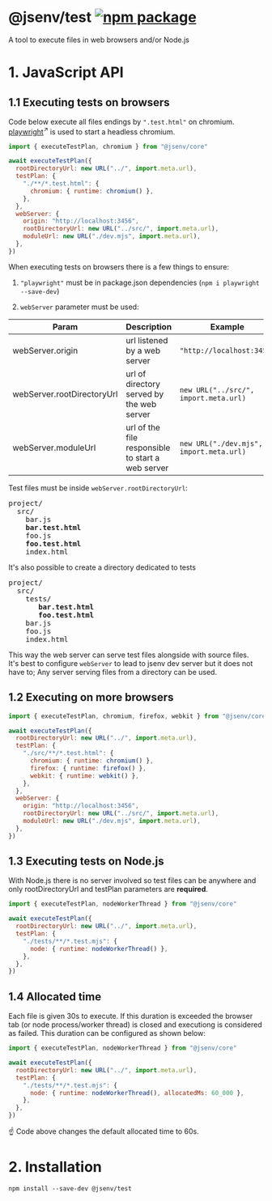 # @jsenv/test [![npm package](https://img.shields.io/npm/v/@jsenv/test.svg?logo=npm&label=package)](https://www.npmjs.com/package/@jsenv/test)

A tool to execute files in web browsers and/or Node.js

# 1. JavaScript API

## 1.1 Executing tests on browsers

Code below execute all files endings by `".test.html"` on chromium.
[playwright](https://github.com/microsoft/playwright)<sup>↗</sup> is used to start a headless chromium.

```js
import { executeTestPlan, chromium } from "@jsenv/core"

await executeTestPlan({
  rootDirectoryUrl: new URL("../", import.meta.url),
  testPlan: {
    "./**/*.test.html": {
      chromium: { runtime: chromium() },
    },
  },
  webServer: {
    origin: "http://localhost:3456",
    rootDirectoryUrl: new URL("../src/", import.meta.url),
    moduleUrl: new URL("./dev.mjs", import.meta.url),
  },
})
```

When executing tests on browsers there is a few things to ensure:

1. `"playwright"` must be in package.json dependencies (`npm i playwright --save-dev`)

2. `webServer` parameter must be used:

| Param                      | Description                                       | Example                                 |
| -------------------------- | ------------------------------------------------- | --------------------------------------- |
| webServer.origin           | url listened by a web server                      | `"http://localhost:3456"`               |
| webServer.rootDirectoryUrl | url of directory served by the web server         | `new URL("../src/", import.meta.url)`   |
| webServer.moduleUrl        | url of the file responsible to start a web server | `new URL("./dev.mjs", import.meta.url)` |

Test files must be inside `webServer.rootDirectoryUrl`:

<pre>
project/
  src/
    bar.js
    <strong>bar.test.html</strong>
    foo.js
    <strong>foo.test.html</strong>
    index.html
</pre>

It's also possible to create a directory dedicated to tests

<pre>
project/
  src/
    tests/
       <strong>bar.test.html</strong>
       <strong>foo.test.html</strong>
    bar.js
    foo.js
    index.html
</pre>

This way the web server can serve test files alongside with source files.  
It's best to configure `webServer` to lead to jsenv dev server but it does not have to; Any server serving files from a directory can be used.

## 1.2 Executing on more browsers

```js
import { executeTestPlan, chromium, firefox, webkit } from "@jsenv/core"

await executeTestPlan({
  rootDirectoryUrl: new URL("../", import.meta.url),
  testPlan: {
    "./src/**/*.test.html": {
      chromium: { runtime: chromium() },
      firefox: { runtime: firefox() },
      webkit: { runtime: webkit() },
    },
  },
  webServer: {
    origin: "http://localhost:3456",
    rootDirectoryUrl: new URL("../src/", import.meta.url),
    moduleUrl: new URL("./dev.mjs", import.meta.url),
  },
})
```

## 1.3 Executing tests on Node.js

With Node.js there is no server involved so test files can be anywhere and only rootDirectoryUrl and testPlan parameters are **required**.

```js
import { executeTestPlan, nodeWorkerThread } from "@jsenv/core"

await executeTestPlan({
  rootDirectoryUrl: new URL("../", import.meta.url),
  testPlan: {
    "./tests/**/*.test.mjs": {
      node: { runtime: nodeWorkerThread() },
    },
  },
})
```

## 1.4 Allocated time

Each file is given 30s to execute.
If this duration is exceeded the browser tab (or node process/worker thread) is closed and executiong is considered as failed.
This duration can be configured as shown below:

```js
import { executeTestPlan, nodeWorkerThread } from "@jsenv/core"

await executeTestPlan({
  rootDirectoryUrl: new URL("../", import.meta.url),
  testPlan: {
    "./tests/**/*.test.mjs": {
      node: { runtime: nodeWorkerThread(), allocatedMs: 60_000 },
    },
  },
})
```

☝️ Code above changes the default allocated time to 60s.

# 2. Installation

```console
npm install --save-dev @jsenv/test
```
